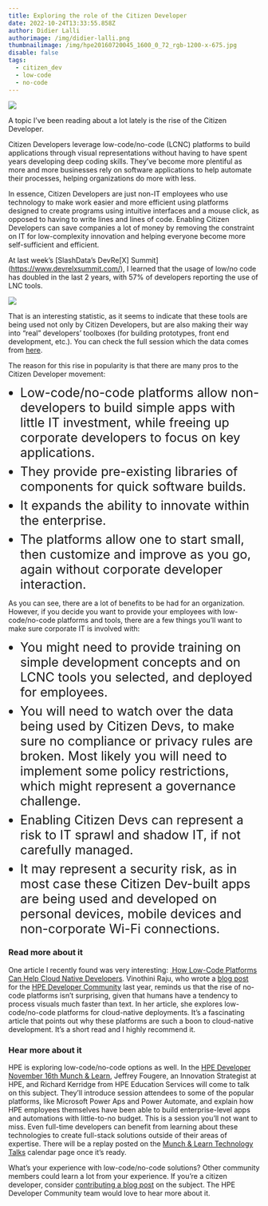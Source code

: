 ```yaml
---
title: Exploring the role of the Citizen Developer
date: 2022-10-24T13:33:55.858Z
author: Didier Lalli
authorimage: /img/didier-lalli.png
thumbnailimage: /img/hpe20160720045_1600_0_72_rgb-1200-x-675.jpg
disable: false
tags:
  - citizen_dev
  - low-code
  - no-code
---
```

<style>
ul li{
  font-size:25px;
  list-style-position: outside;
  margin-bottom:8px;
}
</style>

![](/img/hpe20160720045_1600_0_72_rgb-1200-x-675.jpg)

A topic I’ve been reading about a lot lately is the rise of the Citizen Developer.

Citizen Developers leverage low-code/no-code (LCNC) platforms to build applications through visual representations without having to have spent years developing deep coding skills. They’ve become more plentiful as more and more businesses rely on software applications to help automate their processes, helping organizations do more with less.

In essence, Citizen Developers are just non-IT employees who use technology to make work easier and more efficient using platforms designed to create programs using intuitive interfaces and a mouse click, as opposed to having to write lines and lines of code. Enabling Citizen Developers can save companies a lot of money by removing the constraint on IT for low-complexity innovation and helping everyone become more self-sufficient and efficient.

At last week’s [SlashData’s DevRe\[X] Summit](https://www.devrelxsummit.com/), I learned that the usage of low/no code has doubled in the last 2 years, with 57% of developers reporting the use of LNC tools. 

![](/img/usage-of-low-no-code.png)

That is an interesting statistic, as it seems to indicate that these tools are being used not only by Citizen Developers, but are also making their way into “real” developers’ toolboxes (for building prototypes, front end development, etc.). You can check the full session which the data comes from [here](https://youtu.be/Up-N5x6NCps).

The reason for this rise in popularity is that there are many pros to the Citizen Developer movement:

* Low-code/no-code platforms allow non-developers to build simple apps with little IT investment, while freeing up corporate developers to focus on key applications.
* They provide pre-existing libraries of components for quick software builds.
* It expands the ability to innovate within the enterprise.
* The platforms allow one to start small, then customize and improve as you go, again without corporate developer interaction.

As you can see, there are a lot of benefits to be had for an organization. However, if you decide you want to provide your employees with low-code/no-code platforms and tools, there are a few things you’ll want to make sure corporate IT is involved with:

* You might need to provide training on simple development concepts and on LCNC tools you selected, and deployed for employees.
* You will need to watch over the data being used by Citizen Devs, to make sure no compliance or privacy rules are broken. Most likely you will need to implement some policy restrictions, which might represent a governance challenge.
* Enabling Citizen Devs can represent a risk to IT sprawl and shadow IT, if not carefully managed.
* It may represent a security risk, as in most case these Citizen Dev-built apps are being used and developed on personal devices, mobile devices and non-corporate Wi-Fi connections.

### Read more about it

One article I recently found was very interesting: [ How Low-Code Platforms Can Help Cloud Native Developers](https://thenewstack.io/how-low-code-platforms-can-help-cloud-native-developers/). Vinothini Raju, who wrote a [blog post](https://developer.hpe.com/blog/autopilot-kubernetes-deployments-on-hpe-ezmeral-runtime-enterprise/) for the [HPE Developer Community](https://developer.hpe.com/) last year, reminds us that the rise of no-code platforms isn’t surprising, given that humans have a tendency to process visuals much faster than text. In her article, she explores low-code/no-code platforms for cloud-native deployments. It’s a fascinating article that points out why these platforms are such a boon to cloud-native development. It’s a short read and I highly recommend it.

### Hear more about it

HPE is exploring low-code/no-code options as well. In the [HPE Developer November 16th Munch & Learn](https://hpe.zoom.us/webinar/register/8716666192015/WN_8jlRM9SaRKmbT3r1CDNtDw), Jeffrey Fougere, an Innovation Strategist at HPE, and Richard Kerridge from HPE Education Services will come to talk on this subject. They’ll introduce session attendees to some of the popular platforms, like Microsoft Power Aps and Power Automate, and explain how HPE employees themselves have been able to build enterprise-level apps and automations with little-to-no budget. This is a session you’ll not want to miss. Even full-time developers can benefit from learning about these technologies to create full-stack solutions outside of their areas of expertise. There will be a replay posted on the [Munch & Learn Technology Talks](https://developer.hpe.com/campaign/munch-and-learn) calendar page once it’s ready.

What’s your experience with low-code/no-code solutions? Other community members could learn a lot from your experience. If you’re a citizen developer, consider [contributing a blog post](https://developer.hpe.com/contribute) on the subject. The HPE Developer Community team would love to hear more about it.